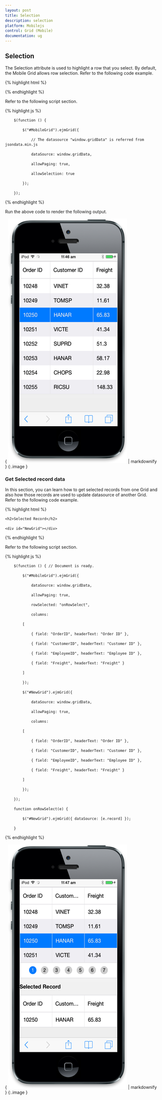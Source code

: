 ```yaml
---
layout: post
title: Selection
description: selection
platform: Mobilejs
control: Grid (Mobile)
documentation: ug
---
```


## Selection

The Selection attribute is used to highlight a row that you select. By default, the Mobile Grid allows row selection. Refer to the following code example.

{% highlight html %}



<div id="MobileGrid"></div>





{% endhighlight %}



Refer to the following script section.

{% highlight js %}

        $(function () {

            $("#MobileGrid").ejmGrid({

                // The datasource "window.gridData" is referred from jsondata.min.js

                dataSource: window.gridData,

                allowPaging: true,

                allowSelection: true

            });

        });



{% endhighlight %}



Run the above code to render the following output.

{ ![24](Selection_images/Selection_img1.png) | markdownify }
{:.image }


### Get Selected record data

In this section, you can learn how to get selected records from one Grid and also how those records are used to update datasource of another Grid. Refer to the following code example.

{% highlight html %}



 <div id="MobileGrid"></div>

    <h2>Selected Record</h2>

    <div id="NewGrid"></div>





{% endhighlight %}



Refer to the following script section.

{% highlight js %}

        $(function () { // Document is ready.

            $("#MobileGrid").ejmGrid({

                dataSource: window.gridData,

                allowPaging: true,

                rowSelected: "onRowSelect",

                columns:

            [

                { field: "OrderID", headerText: "Order ID" },

                { field: "CustomerID", headerText: "Customer ID" },

                { field: "EmployeeID", headerText: "Employee ID" },

                { field: "Freight", headerText: "Freight" }

            ]

            });

            $("#NewGrid").ejmGrid({

                dataSource: window.gridData,

                allowPaging: true,

                columns:

            [

                { field: "OrderID", headerText: "Order ID" },

                { field: "CustomerID", headerText: "Customer ID" },

                { field: "EmployeeID", headerText: "Employee ID" },

                { field: "Freight", headerText: "Freight" }

            ]

            });

        });

        function onRowSelect(e) {

            $("#NewGrid").ejmGrid({ dataSource: [e.record] });

        }




{% endhighlight %}



{ ![25](Selection_images/Selection_img2.png) | markdownify }
{:.image }


